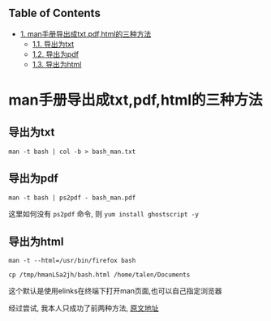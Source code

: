 <div id="table-of-contents">
<h2>Table of Contents</h2>
<div id="text-table-of-contents">
<ul>
<li><a href="#sec-1">1. man手册导出成txt,pdf,html的三种方法</a>
<ul>
<li><a href="#sec-1-1">1.1. 导出为txt</a></li>
<li><a href="#sec-1-2">1.2. 导出为pdf</a></li>
<li><a href="#sec-1-3">1.3. 导出为html</a></li>
</ul>
</li>
</ul>
</div>
</div>


# man手册导出成txt,pdf,html的三种方法<a id="sec-1" name="sec-1"></a>

## 导出为txt<a id="sec-1-1" name="sec-1-1"></a>

`man -t bash | col -b > bash_man.txt`

## 导出为pdf<a id="sec-1-2" name="sec-1-2"></a>

`man -t bash | ps2pdf - bash_man.pdf`

这里如何没有 `ps2pdf` 命令, 则 `yum install ghostscript -y`

## 导出为html<a id="sec-1-3" name="sec-1-3"></a>

`man -t --html=/usr/bin/firefox bash`

`cp /tmp/hmanLSa2jh/bash.html /home/talen/Documents`

这个默认是使用elinks在终端下打开man页面,也可以自己指定浏览器

经过尝试, 我本人只成功了前两种方法, [原文地址](http://www.360doc.com/content/14/0923/10/1123425_411686821.shtml)